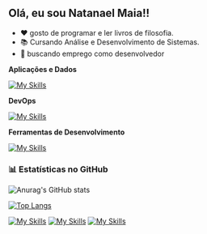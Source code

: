 ## Olá, eu sou Natanael Maia!!

- ❤️ gosto de programar e ler livros de filosofia.
- 📚 Cursando Análise e Desenvolvimento de Sistemas. 
- 💼 buscando emprego como desenvolvedor 

**Aplicações e Dados**

  [![My Skills](https://skillicons.dev/icons?i=python)](https://skillicons.dev)

**DevOps**

[![My Skills](https://skillicons.dev/icons?i=git,github)](https://skillicons.dev)

**Ferramentas de Desenvolvimento**

[![My Skills](https://skillicons.dev/icons?i=vscode,pycharm)](https://skillicons.dev)
  <br/>



### 📊 Estatísticas no GitHub

![Anurag's GitHub stats](https://github-readme-stats.vercel.app/api?username=natamaia&show_icons=true&theme=catppuccin_mocha)

[![Top Langs](https://github-readme-stats.vercel.app/api/top-langs/?username=natamaia&layout=donut&theme=catppuccin_mocha)](https://github.com/anuraghazra/github-readme-stats)


[![My Skills](https://skillicons.dev/icons?i=linkedin)](https://linkedin.com/in/natamaia)
[![My Skills](https://skillicons.dev/icons?i=instagram)](https://www.instagram.com/_maia.nt/)
[![My Skills](https://skillicons.dev/icons?i=discord)](https://discordapp.com/users/616060578649210881)
